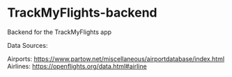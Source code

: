 # TrackMyFlights-backend
Backend for the TrackMyFlights app

Data Sources:

Airports: https://www.partow.net/miscellaneous/airportdatabase/index.html
Airlines: https://openflights.org/data.html#airline
